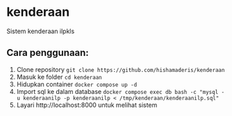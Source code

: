 # kenderaan
Sistem kenderaan ilpkls

## Cara penggunaan:
1. Clone repository
`git clone https://github.com/hishamaderis/kenderaan`    
2. Masuk ke folder
`cd kenderaan`
3. Hidupkan container
`docker compose up -d`
4. Import sql ke dalam database
`docker compose exec db bash -c "mysql -u kenderaanilp -p kenderaanilp < /tmp/kenderaan/kenderaanilp.sql"`
5. Layari http://localhost:8000 untuk melihat sistem
